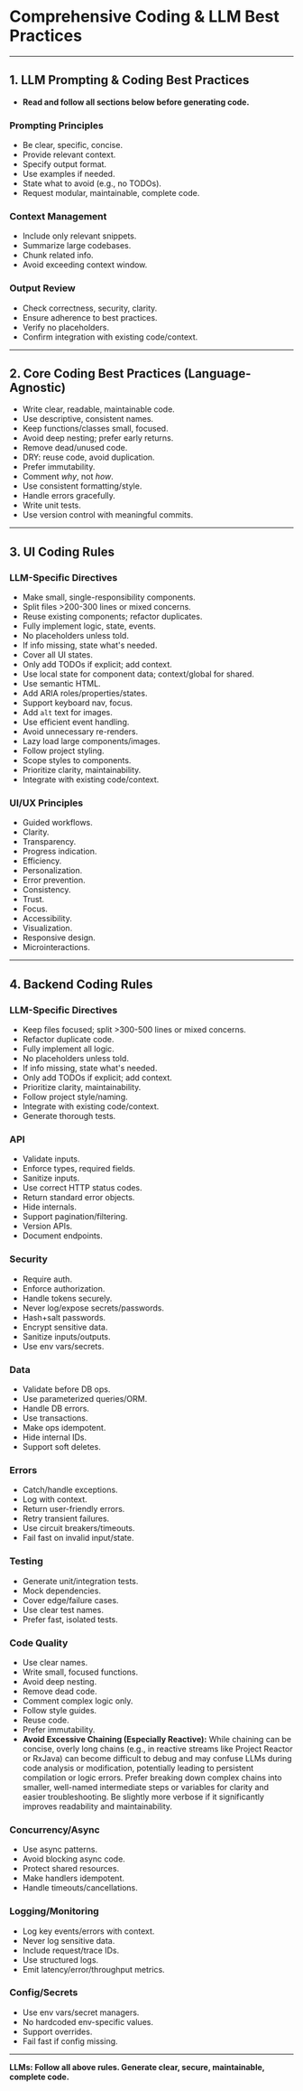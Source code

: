 # Comprehensive Coding & LLM Best Practices

---

## 1. LLM Prompting & Coding Best Practices

- **Read and follow all sections below before generating code.**

### Prompting Principles

- Be clear, specific, concise.
- Provide relevant context.
- Specify output format.
- Use examples if needed.
- State what to avoid (e.g., no TODOs).
- Request modular, maintainable, complete code.

### Context Management

- Include only relevant snippets.
- Summarize large codebases.
- Chunk related info.
- Avoid exceeding context window.

### Output Review

- Check correctness, security, clarity.
- Ensure adherence to best practices.
- Verify no placeholders.
- Confirm integration with existing code/context.

---

## 2. Core Coding Best Practices (Language-Agnostic)

- Write clear, readable, maintainable code.
- Use descriptive, consistent names.
- Keep functions/classes small, focused.
- Avoid deep nesting; prefer early returns.
- Remove dead/unused code.
- DRY: reuse code, avoid duplication.
- Prefer immutability.
- Comment *why*, not *how*.
- Use consistent formatting/style.
- Handle errors gracefully.
- Write unit tests.
- Use version control with meaningful commits.

---

## 3. UI Coding Rules

### LLM-Specific Directives

- Make small, single-responsibility components.
- Split files >200-300 lines or mixed concerns.
- Reuse existing components; refactor duplicates.
- Fully implement logic, state, events.
- No placeholders unless told.
- If info missing, state what's needed.
- Cover all UI states.
- Only add TODOs if explicit; add context.
- Use local state for component data; context/global for shared.
- Use semantic HTML.
- Add ARIA roles/properties/states.
- Support keyboard nav, focus.
- Add `alt` text for images.
- Use efficient event handling.
- Avoid unnecessary re-renders.
- Lazy load large components/images.
- Follow project styling.
- Scope styles to components.
- Prioritize clarity, maintainability.
- Integrate with existing code/context.

### UI/UX Principles

- Guided workflows.
- Clarity.
- Transparency.
- Progress indication.
- Efficiency.
- Personalization.
- Error prevention.
- Consistency.
- Trust.
- Focus.
- Accessibility.
- Visualization.
- Responsive design.
- Microinteractions.

---

## 4. Backend Coding Rules

### LLM-Specific Directives

- Keep files focused; split >300-500 lines or mixed concerns.
- Refactor duplicate code.
- Fully implement all logic.
- No placeholders unless told.
- If info missing, state what's needed.
- Only add TODOs if explicit; add context.
- Prioritize clarity, maintainability.
- Follow project style/naming.
- Integrate with existing code/context.
- Generate thorough tests.

### API

- Validate inputs.
- Enforce types, required fields.
- Sanitize inputs.
- Use correct HTTP status codes.
- Return standard error objects.
- Hide internals.
- Support pagination/filtering.
- Version APIs.
- Document endpoints.

### Security

- Require auth.
- Enforce authorization.
- Handle tokens securely.
- Never log/expose secrets/passwords.
- Hash+salt passwords.
- Encrypt sensitive data.
- Sanitize inputs/outputs.
- Use env vars/secrets.

### Data

- Validate before DB ops.
- Use parameterized queries/ORM.
- Handle DB errors.
- Use transactions.
- Make ops idempotent.
- Hide internal IDs.
- Support soft deletes.

### Errors

- Catch/handle exceptions.
- Log with context.
- Return user-friendly errors.
- Retry transient failures.
- Use circuit breakers/timeouts.
- Fail fast on invalid input/state.

### Testing

- Generate unit/integration tests.
- Mock dependencies.
- Cover edge/failure cases.
- Use clear test names.
- Prefer fast, isolated tests.

### Code Quality

- Use clear names.
- Write small, focused functions.
- Avoid deep nesting.
- Remove dead code.
- Comment complex logic only.
- Follow style guides.
- Reuse code.
- Prefer immutability.
- **Avoid Excessive Chaining (Especially Reactive):** While chaining can be concise, overly long chains (e.g., in reactive streams like Project Reactor or RxJava) can become difficult to debug and may confuse LLMs during code analysis or modification, potentially leading to persistent compilation or logic errors. Prefer breaking down complex chains into smaller, well-named intermediate steps or variables for clarity and easier troubleshooting. Be slightly more verbose if it significantly improves readability and maintainability.

### Concurrency/Async

- Use async patterns.
- Avoid blocking async code.
- Protect shared resources.
- Make handlers idempotent.
- Handle timeouts/cancellations.

### Logging/Monitoring

- Log key events/errors with context.
- Never log sensitive data.
- Include request/trace IDs.
- Use structured logs.
- Emit latency/error/throughput metrics.

### Config/Secrets

- Use env vars/secret managers.
- No hardcoded env-specific values.
- Support overrides.
- Fail fast if config missing.

---

**LLMs: Follow all above rules. Generate clear, secure, maintainable, complete code.**
